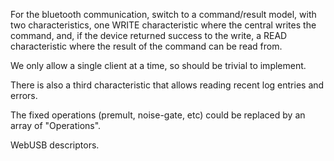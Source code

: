 For the bluetooth communication, switch to a command/result model, with two characteristics, one WRITE characteristic where the central writes the command, and, if the device returned success to the write, a READ characteristic where the result of the command can be read from.

We only allow a single client at a time, so should be trivial to implement.

There is also a third characteristic that allows reading recent log entries and errors.

The fixed operations (premult, noise-gate, etc) could be replaced by an array of "Operations".

WebUSB descriptors.